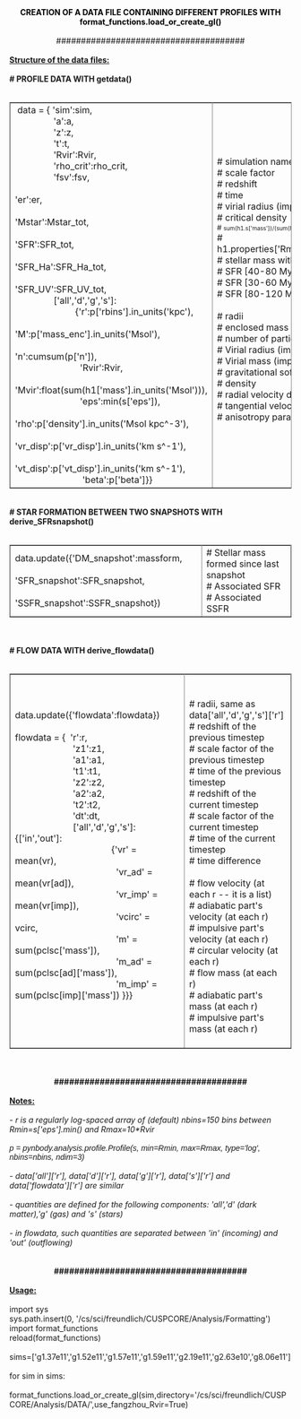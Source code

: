 <div>
<div style="text-align:center"><b><span style="color:rgb(0,0,0)">CREATION OF A DATA FILE CONTAINING DIFFERENT PROFILES WITH format_functions.load_or_create_gl()</span><br>
<br>
</b>######################################<br>
</div>
<br>
<b><u>Structure of the data files: </u><br>
</b><br>
<b># PROFILE DATA WITH getdata()</b><br>
<br>
<table border="1" bordercolor="#888" cellspacing="0" style="border-collapse:collapse;border-color:rgb(136,136,136);border-width:1px">
<tbody>
<tr>
<td style="width:372px;height:384px">&nbsp;data = { 'sim':sim,<br>
<span>&nbsp;&nbsp; &nbsp;</span><span>&nbsp;&nbsp; &nbsp;</span><span>&nbsp;&nbsp; &nbsp;</span><span>&nbsp;&nbsp;&nbsp; </span>'a':a,&nbsp;&nbsp;&nbsp;&nbsp;&nbsp;&nbsp;&nbsp;&nbsp;&nbsp;&nbsp; <br>
&nbsp;<span>&nbsp;&nbsp; &nbsp;</span><span>&nbsp;&nbsp; &nbsp;</span><span>&nbsp;&nbsp; &nbsp;</span><span>&nbsp;&nbsp; </span>'z':z,&nbsp;&nbsp;&nbsp;&nbsp;&nbsp;&nbsp; <br>
<span>&nbsp;&nbsp; &nbsp;</span><span>&nbsp;&nbsp; &nbsp;</span><span>&nbsp;&nbsp; &nbsp;</span><span>&nbsp;&nbsp; &nbsp;</span>'t':t,&nbsp;&nbsp;&nbsp;&nbsp;&nbsp;&nbsp;&nbsp;&nbsp;&nbsp;&nbsp;&nbsp;&nbsp;&nbsp; <br>
<span>&nbsp;&nbsp; &nbsp;</span><span>&nbsp;&nbsp; &nbsp;</span><span>&nbsp;&nbsp; &nbsp;</span><span>&nbsp;&nbsp;&nbsp; </span>'Rvir':Rvir,&nbsp;&nbsp;&nbsp;&nbsp;&nbsp; <br>
<span>&nbsp;&nbsp; &nbsp;</span><span>&nbsp;&nbsp; &nbsp;</span><span>&nbsp;&nbsp; &nbsp;</span><span>&nbsp;&nbsp;&nbsp; </span>'rho_crit':rho_crit,&nbsp;&nbsp;&nbsp;&nbsp;&nbsp;&nbsp;&nbsp;&nbsp;&nbsp;&nbsp; <br>
<span>&nbsp;&nbsp; &nbsp;</span><span>&nbsp;&nbsp; &nbsp;</span><span>&nbsp;&nbsp; &nbsp;</span><span>&nbsp;&nbsp;&nbsp; </span>'fsv':fsv,&nbsp;&nbsp;&nbsp;&nbsp;&nbsp;&nbsp;&nbsp;&nbsp;&nbsp;&nbsp;&nbsp;&nbsp;&nbsp;&nbsp;&nbsp;&nbsp;&nbsp;&nbsp;&nbsp;&nbsp; <br>
<span>&nbsp;&nbsp; &nbsp;</span><span>&nbsp;&nbsp; &nbsp;</span><span>&nbsp;&nbsp; &nbsp;</span><span>&nbsp;&nbsp;&nbsp; </span>'er':er,&nbsp;&nbsp;&nbsp;&nbsp;&nbsp;&nbsp;&nbsp;&nbsp;&nbsp;&nbsp;&nbsp;&nbsp;&nbsp;&nbsp;&nbsp;&nbsp;&nbsp;&nbsp;&nbsp;&nbsp;&nbsp;&nbsp;&nbsp;&nbsp;&nbsp;&nbsp;&nbsp;&nbsp;&nbsp;&nbsp;&nbsp;&nbsp;&nbsp;&nbsp;&nbsp;&nbsp;&nbsp;&nbsp;&nbsp;&nbsp;&nbsp;&nbsp;&nbsp;&nbsp;&nbsp;&nbsp;&nbsp;&nbsp;&nbsp;&nbsp;&nbsp;&nbsp;&nbsp;&nbsp;&nbsp;&nbsp;&nbsp;&nbsp;&nbsp;&nbsp;&nbsp;&nbsp;&nbsp;&nbsp;&nbsp;&nbsp;&nbsp; <br>
<span>&nbsp;&nbsp; &nbsp;</span><span>&nbsp;&nbsp; &nbsp;</span><span>&nbsp;&nbsp; &nbsp;</span><span>&nbsp;&nbsp;&nbsp; </span>'Mstar':Mstar_tot,&nbsp;&nbsp;&nbsp;&nbsp;&nbsp;&nbsp;&nbsp;&nbsp;&nbsp;&nbsp;&nbsp;&nbsp;&nbsp;&nbsp;&nbsp;&nbsp;&nbsp;&nbsp;&nbsp;&nbsp;&nbsp;&nbsp;&nbsp;&nbsp;&nbsp;&nbsp;&nbsp;&nbsp;&nbsp;&nbsp;&nbsp;&nbsp;&nbsp;&nbsp;&nbsp;&nbsp;&nbsp;&nbsp;&nbsp;&nbsp;&nbsp;&nbsp;&nbsp;&nbsp;&nbsp; <br>
<span>&nbsp;&nbsp; &nbsp;</span><span>&nbsp;&nbsp; &nbsp;</span><span>&nbsp;&nbsp; &nbsp;</span><span>&nbsp;&nbsp;&nbsp; </span>'SFR':SFR_tot,&nbsp;&nbsp;&nbsp;&nbsp;&nbsp;&nbsp;&nbsp;&nbsp;&nbsp;&nbsp;&nbsp;&nbsp;&nbsp;&nbsp;&nbsp;&nbsp;&nbsp;&nbsp;&nbsp;&nbsp;&nbsp;&nbsp;&nbsp;&nbsp;&nbsp;&nbsp;&nbsp;&nbsp;&nbsp;&nbsp;&nbsp;&nbsp;&nbsp;&nbsp;&nbsp;&nbsp;&nbsp;&nbsp;&nbsp;&nbsp;&nbsp;&nbsp;&nbsp;&nbsp;&nbsp;&nbsp;&nbsp;&nbsp;&nbsp;&nbsp;&nbsp;&nbsp; <br>
<span>&nbsp;&nbsp; &nbsp;</span><span>&nbsp;&nbsp; &nbsp;</span><span>&nbsp;&nbsp; &nbsp;</span><span>&nbsp;&nbsp;&nbsp; </span>'SFR_Ha':SFR_Ha_tot,&nbsp;&nbsp;&nbsp;&nbsp;&nbsp;&nbsp;&nbsp;&nbsp;&nbsp;&nbsp;&nbsp;&nbsp;&nbsp;&nbsp;&nbsp;&nbsp;&nbsp;&nbsp;&nbsp;&nbsp;&nbsp;&nbsp;&nbsp;&nbsp;&nbsp;&nbsp;&nbsp;&nbsp;&nbsp;&nbsp;&nbsp;&nbsp;&nbsp;&nbsp;&nbsp;&nbsp; <br>
<span>&nbsp;&nbsp; &nbsp;</span><span>&nbsp;&nbsp; &nbsp;</span><span>&nbsp;&nbsp; &nbsp;</span><span>&nbsp;&nbsp;&nbsp; </span>'SFR_UV':SFR_UV_tot,&nbsp;&nbsp;&nbsp;&nbsp;&nbsp;&nbsp;&nbsp;&nbsp;&nbsp;&nbsp;&nbsp;&nbsp;&nbsp;&nbsp;&nbsp;&nbsp;&nbsp;&nbsp;&nbsp;&nbsp;&nbsp;&nbsp;&nbsp;&nbsp;&nbsp;&nbsp;&nbsp;&nbsp;&nbsp;&nbsp;&nbsp;&nbsp;&nbsp;&nbsp;&nbsp;&nbsp; <br>
<span>&nbsp;&nbsp; &nbsp;</span><span>&nbsp;&nbsp; &nbsp;</span><span>&nbsp;&nbsp; &nbsp;</span><span>&nbsp;&nbsp;&nbsp; </span>['all','d','g','s']:<br>
<span>&nbsp;&nbsp; &nbsp;</span><span>&nbsp;&nbsp; &nbsp;</span><span>&nbsp;&nbsp; &nbsp;</span><span>&nbsp;&nbsp;&nbsp;&nbsp;&nbsp;&nbsp;&nbsp;&nbsp;&nbsp;&nbsp;&nbsp;&nbsp; </span>{'r':p['rbins'].in_units('kpc'),<br>
<span>&nbsp;&nbsp; &nbsp;</span><span>&nbsp;&nbsp; &nbsp;</span><span>&nbsp;&nbsp; &nbsp;</span><span>&nbsp;&nbsp;&nbsp;&nbsp;&nbsp;&nbsp;&nbsp;&nbsp;&nbsp;&nbsp;&nbsp;&nbsp;&nbsp;&nbsp; </span>'M':p['mass_enc'].in_units('Msol'),<br>
<span>&nbsp;&nbsp; &nbsp;</span><span>&nbsp;&nbsp; &nbsp;</span><span>&nbsp;&nbsp; &nbsp;</span><span>&nbsp;&nbsp;&nbsp;&nbsp;&nbsp;&nbsp;&nbsp;&nbsp;&nbsp;&nbsp;&nbsp;&nbsp;&nbsp;&nbsp; </span>'n':cumsum(p['n']),&nbsp;&nbsp;&nbsp;&nbsp;&nbsp;&nbsp;&nbsp;&nbsp;&nbsp;&nbsp;&nbsp;&nbsp;&nbsp;&nbsp;&nbsp;&nbsp;&nbsp;&nbsp;&nbsp;&nbsp;&nbsp;&nbsp;&nbsp;&nbsp;&nbsp;&nbsp;&nbsp; &nbsp; &nbsp; &nbsp;&nbsp; <br>
<span>&nbsp;&nbsp; &nbsp;</span><span>&nbsp;&nbsp; &nbsp;</span><span>&nbsp;&nbsp; &nbsp;</span><span>&nbsp;&nbsp;&nbsp;&nbsp;&nbsp;&nbsp;&nbsp;&nbsp;&nbsp;&nbsp;&nbsp;&nbsp;&nbsp;&nbsp; </span>'Rvir':Rvir,<br>
<span>&nbsp;&nbsp; &nbsp;</span><span>&nbsp;&nbsp; &nbsp;</span><span>&nbsp;&nbsp; &nbsp;</span><span>&nbsp;&nbsp;&nbsp;&nbsp;&nbsp;&nbsp;&nbsp;&nbsp;&nbsp;&nbsp;&nbsp;&nbsp;&nbsp;&nbsp; </span>'Mvir':float(sum(h1['mass'].in_units('Msol'))), <br>
<span>&nbsp;&nbsp; &nbsp;</span><span>&nbsp;&nbsp; &nbsp;</span><span>&nbsp;&nbsp; &nbsp;</span><span>&nbsp;&nbsp;&nbsp;&nbsp;&nbsp;&nbsp;&nbsp;&nbsp;&nbsp;&nbsp;&nbsp;&nbsp;&nbsp;&nbsp; </span>'eps':min(s['eps']),<br>
<span>&nbsp;&nbsp; &nbsp;</span><span>&nbsp;&nbsp; &nbsp;</span><span>&nbsp;&nbsp; &nbsp;</span><span>&nbsp;&nbsp;&nbsp;&nbsp;&nbsp;&nbsp;&nbsp;&nbsp;&nbsp;&nbsp;&nbsp;&nbsp;&nbsp;&nbsp;&nbsp; </span>'rho':p['density'].in_units('Msol kpc^-3'), <span>&nbsp;&nbsp; &nbsp;</span><span>&nbsp;&nbsp; &nbsp;</span><span>&nbsp;&nbsp; &nbsp;</span><span>&nbsp;&nbsp;&nbsp;&nbsp;&nbsp;&nbsp;&nbsp;&nbsp;&nbsp;&nbsp;&nbsp;&nbsp;&nbsp;&nbsp;&nbsp;&nbsp;&nbsp;&nbsp;&nbsp;&nbsp;&nbsp;&nbsp;&nbsp;&nbsp;&nbsp;&nbsp; </span>'vr_disp':p['vr_disp'].in_units('km s^-1'), <br>
<span>&nbsp;&nbsp; &nbsp;</span><span>&nbsp;&nbsp; &nbsp;</span><span>&nbsp;&nbsp; &nbsp;</span><span>&nbsp;&nbsp;&nbsp;&nbsp;&nbsp;&nbsp;&nbsp;&nbsp;&nbsp;&nbsp;&nbsp;&nbsp;&nbsp;&nbsp;&nbsp; </span>'vt_disp':p['vt_disp'].in_units('km s^-1'),<br>
&nbsp;&nbsp;&nbsp;&nbsp;&nbsp;&nbsp;&nbsp;&nbsp;&nbsp;&nbsp;&nbsp;&nbsp;&nbsp;&nbsp;&nbsp;&nbsp;&nbsp;&nbsp;&nbsp;&nbsp;&nbsp;&nbsp;&nbsp;&nbsp;&nbsp; &nbsp; 'beta':p['beta']}} <br>
</td>
<td style="width:245px;height:384px"># simulation name <br>
# scale factor<br>
# redshift<br>
# time<br>
# virial radius (imprecise)<br>
# critical density<br>
<font size="1"><font size="2"># </font>sum(h1.s['mass'])/(sum(h1['mass'])*fbar)</font><br>
# h1.properties['Rmax']/max(h1['r'])<br>
# stellar mass within 0.15 Rvir<br>
# SFR [40-80 Myr]<br>
# SFR [30-60 Myr]<br>
# SFR [80-120 Myr]<br>
<br>
# radii<br>
# enclosed mass<br>
# number of particles enclosed<br>
# Virial radius (imprecise)<br>
# Virial mass (imprecise)<br>
# gravitational softening length<br>
# density<br>
# radial velocity dispersion<br>
# tangential velocity dispersion<br>
# anisotropy parameter<br>
<br>
</td>
</tr>
</tbody>
</table>
<br>
<b># STAR FORMATION BETWEEN TWO SNAPSHOTS WITH derive_SFRsnapshot()</b><br>
<br>
<table border="1" bordercolor="#888" cellspacing="0" style="border-collapse:collapse;border-color:rgb(136,136,136);border-width:1px">
<tbody>
<tr>
<td style="width:371px;height:16px">data.update({'DM_snapshot':massform,<br>
&nbsp;&nbsp;&nbsp;&nbsp;&nbsp;&nbsp;&nbsp;&nbsp;&nbsp;&nbsp;&nbsp; &nbsp; &nbsp; &nbsp; &nbsp; &nbsp; &nbsp;&nbsp; 'SFR_snapshot':SFR_snapshot,<br>
&nbsp;&nbsp;&nbsp;&nbsp;&nbsp;&nbsp;&nbsp;&nbsp;&nbsp;&nbsp;&nbsp; &nbsp; &nbsp; &nbsp; &nbsp; &nbsp; &nbsp;&nbsp; 'SSFR_snapshot':SSFR_snapshot})</td>
<td style="width:246px;height:16px"># Stellar mass formed since last snapshot<br>
# Associated SFR<br>
# Associated SSFR<br>
</td>
</tr>
</tbody>
</table>
<br>
<br>
<b># FLOW DATA WITH derive_flowdata()</b><br>
<br>
<table border="1" bordercolor="#888" cellspacing="0" style="border-collapse:collapse;border-color:rgb(136,136,136);border-width:1px">
<tbody>
<tr>
<td style="width:373px;height:16px">data.update({'flowdata':flowdata})<br>
<br>
flowdata = {&nbsp; 'r':r,&nbsp;&nbsp;&nbsp;&nbsp;&nbsp; <br>
<span>&nbsp;&nbsp; &nbsp;</span><span>&nbsp;&nbsp; &nbsp;</span><span>&nbsp;&nbsp; &nbsp;</span><span>&nbsp;&nbsp; &nbsp;</span><span>&nbsp;&nbsp; &nbsp;</span><span>&nbsp;&nbsp; &nbsp;</span>'z1':z1,&nbsp;&nbsp;&nbsp; <br>
<span>&nbsp;&nbsp; &nbsp;</span><span>&nbsp;&nbsp; &nbsp;</span><span>&nbsp;&nbsp; &nbsp;</span><span>&nbsp;&nbsp; &nbsp;</span><span>&nbsp;&nbsp; &nbsp;</span><span>&nbsp;&nbsp;&nbsp; </span>'a1':a1,&nbsp; <br>
<span>&nbsp;&nbsp; &nbsp;</span><span>&nbsp;&nbsp; &nbsp;</span><span>&nbsp;&nbsp; &nbsp;</span><span>&nbsp;&nbsp; &nbsp;</span><span>&nbsp;&nbsp; &nbsp;</span><span>&nbsp;&nbsp;&nbsp; </span>'t1':t1,&nbsp;&nbsp;&nbsp; <br>
<span>&nbsp;&nbsp; &nbsp;</span><span>&nbsp;&nbsp; &nbsp;</span><span>&nbsp;&nbsp; &nbsp;</span><span>&nbsp;&nbsp; &nbsp;</span><span>&nbsp;&nbsp; &nbsp;</span><span>&nbsp;&nbsp;&nbsp; </span>'z2':z2,&nbsp; <br>
<span>&nbsp;&nbsp; &nbsp;</span><span>&nbsp;&nbsp; &nbsp;</span><span>&nbsp;&nbsp; &nbsp;</span><span>&nbsp;&nbsp; &nbsp;</span><span>&nbsp;&nbsp; &nbsp;</span><span>&nbsp;&nbsp;&nbsp; </span>'a2':a2, <br>
<span>&nbsp;&nbsp; &nbsp;</span><span>&nbsp;&nbsp; &nbsp;</span><span>&nbsp;&nbsp; &nbsp;</span><span>&nbsp;&nbsp; &nbsp;</span><span>&nbsp;&nbsp; &nbsp;</span><span>&nbsp;&nbsp;&nbsp; </span>'t2':t2, <br>
 <span>&nbsp;&nbsp; &nbsp;</span><span>&nbsp;&nbsp; &nbsp;</span><span>&nbsp;&nbsp; &nbsp;</span><span>&nbsp;&nbsp; &nbsp;</span><span>&nbsp;&nbsp; &nbsp;</span><span>&nbsp;&nbsp;&nbsp; </span>'dt':dt,&nbsp;&nbsp;&nbsp;&nbsp; <br>
<span>&nbsp;&nbsp; &nbsp;</span><span>&nbsp;&nbsp; &nbsp;</span><span>&nbsp;&nbsp; &nbsp;</span><span>&nbsp;&nbsp; &nbsp;</span><span>&nbsp;&nbsp; &nbsp;</span><span>&nbsp;&nbsp;&nbsp; </span>['all','d','g','s']:{['in','out']:<br>
<span>&nbsp;&nbsp; &nbsp;</span><span>&nbsp;&nbsp; &nbsp;</span><span>&nbsp;&nbsp; &nbsp;</span><span>&nbsp;&nbsp; &nbsp;</span><span>&nbsp;&nbsp; &nbsp;</span><span>&nbsp;&nbsp;&nbsp; <span>&nbsp;&nbsp; &nbsp;</span><span>&nbsp;&nbsp; &nbsp;</span><span>&nbsp;&nbsp; &nbsp;</span><span>&nbsp;&nbsp; &nbsp;</span></span>{'vr' = mean(vr), <br>
<span>&nbsp;&nbsp; &nbsp;</span><span>&nbsp;&nbsp; &nbsp;</span><span>&nbsp;&nbsp; &nbsp;</span><span>&nbsp;&nbsp; &nbsp;</span><span>&nbsp;&nbsp; &nbsp;</span><span>&nbsp;&nbsp;&nbsp; <span>&nbsp;&nbsp; &nbsp;</span><span>&nbsp;&nbsp; &nbsp;</span><span>&nbsp;&nbsp; &nbsp;</span><span>&nbsp;&nbsp;&nbsp;&nbsp;&nbsp; </span></span>'vr_ad' = mean(vr[ad]),&nbsp;&nbsp;&nbsp; <br>
 <span>&nbsp;&nbsp; &nbsp;</span><span>&nbsp;&nbsp; &nbsp;</span><span>&nbsp;&nbsp; &nbsp;</span><span>&nbsp;&nbsp; &nbsp;</span><span>&nbsp;&nbsp; &nbsp;</span><span>&nbsp;&nbsp;&nbsp; <span>&nbsp;&nbsp; &nbsp;</span><span>&nbsp;&nbsp; &nbsp;</span><span>&nbsp;&nbsp; &nbsp;</span><span>&nbsp;&nbsp;&nbsp;&nbsp;&nbsp; </span></span>'vr_imp' = mean(vr[imp]),<br>
 <span>&nbsp;&nbsp; &nbsp;</span><span>&nbsp;&nbsp; &nbsp;</span><span>&nbsp;&nbsp; &nbsp;</span><span>&nbsp;&nbsp; &nbsp;</span><span>&nbsp;&nbsp; &nbsp;</span><span>&nbsp;&nbsp;&nbsp; <span>&nbsp;&nbsp; &nbsp;</span><span>&nbsp;&nbsp; &nbsp;</span><span>&nbsp;&nbsp; &nbsp;</span><span>&nbsp;&nbsp;&nbsp;&nbsp;&nbsp; </span></span>'vcirc' = vcirc,&nbsp;&nbsp;&nbsp; <br>
 <span>&nbsp;&nbsp; &nbsp;</span><span>&nbsp;&nbsp; &nbsp;</span><span>&nbsp;&nbsp; &nbsp;</span><span>&nbsp;&nbsp; &nbsp;</span><span>&nbsp;&nbsp; &nbsp;</span><span>&nbsp;&nbsp;&nbsp; <span>&nbsp;&nbsp; &nbsp;</span><span>&nbsp;&nbsp; &nbsp;</span><span>&nbsp;&nbsp; &nbsp;</span><span>&nbsp;&nbsp;&nbsp;&nbsp;&nbsp; </span></span>'m' = sum(pclsc['mass']), <br>
<span>&nbsp;&nbsp; &nbsp;</span><span>&nbsp;&nbsp; &nbsp;</span><span>&nbsp;&nbsp; &nbsp;</span><span>&nbsp;&nbsp; &nbsp;</span><span>&nbsp;&nbsp; &nbsp;</span><span>&nbsp;&nbsp;&nbsp; <span>&nbsp;&nbsp; &nbsp;</span><span>&nbsp;&nbsp; &nbsp;</span><span>&nbsp;&nbsp; &nbsp;</span><span>&nbsp;&nbsp;&nbsp;&nbsp;&nbsp; </span></span>'m_ad' = sum(pclsc[ad]['mass']), <br>
<span>&nbsp;&nbsp; &nbsp;</span><span>&nbsp;&nbsp; &nbsp;</span><span>&nbsp;&nbsp; &nbsp;</span><span>&nbsp;&nbsp; &nbsp;</span><span>&nbsp;&nbsp; &nbsp;</span><span>&nbsp;&nbsp;&nbsp; <span>&nbsp;&nbsp; &nbsp;</span><span>&nbsp;&nbsp; &nbsp;</span><span>&nbsp;&nbsp; &nbsp;</span><span>&nbsp;&nbsp;&nbsp;&nbsp;&nbsp; </span></span>'m_imp' = sum(pclsc[imp]['mass']) }}}<br>
<br>
</td>
<td style="width:244px;height:16px">&nbsp;<br>
<br>
# radii, same as data['all','d','g','s']['r']<br>
# redshift of the previous timestep<br>
# scale factor of the previous timestep<br>
# time of the previous timestep<br>
# redshift of the current timestep<br>
# scale factor of the current timestep<br>
# time of the current timestep<br>
# time difference<br>
<br>
# flow velocity (at each r -- it is a list)<br>
# adiabatic part's velocity (at each r)<br>
# impulsive part's velocity (at each r)<br>
# circular velocity (at each r)<br>
# flow mass (at each r)<br>
# adiabatic part's mass (at each r)<br>
# impulsive part's mass (at each r)<br>
<br>
</td>
</tr>
</tbody>
</table>
<b><br>
</b><br>
<div style="text-align:center"><b>######################################</b><br>
</div>
<br>
<b><u>Notes: </u><br>
<i><br>
</i></b><i>- r is a regularly log-spaced array of (default) nbins=150 bins between Rmin=s['eps'].min() and Rmax=10*Rvir<br>
<br>
<span style="font-family:arial,sans-serif">p = pynbody.analysis.profile.Profile(s, min=Rmin, max=Rmax, type='log', nbins=nbins, ndim=3)</span><br>
&nbsp; <br>
- data['all']['r'], data['d']['r'], data['g']['r'], data['s']['r'] and data['flowdata']['r'] are similar<br>
<br>
- quantities are defined for the following components: 'all','d' (dark matter),'g' (gas) and 's' (stars)<br>
<br>
- in flowdata, such quantities are separated between 'in' (incoming) and 'out' (outflowing)<br>
</i><br>
&nbsp; <br>
<div style="text-align:center"><b>######################################</b><br>
</div>
<br>
</div>
<u><b>Usage:</b></u><br>
<span><br>
import sys<br>
sys.path.insert(0, '/cs/sci/freundlich/CUSPCORE/Analysis/Formatting')<br>
import format_functions<br>
reload(format_functions)<br>
<br>
sims=['g1.37e11','g1.52e11','g1.57e11','g1.59e11','g2.19e11','g2.63e10','g8.06e11']<br>
<br>
for sim in sims:<br>
&nbsp;&nbsp;&nbsp; format_functions.load_or_create_gl(sim,directory='/cs/sci/freundlich/CUSPCORE/Analysis/DATA/',use_fangzhou_Rvir=True)<br>
<br>
</span>

